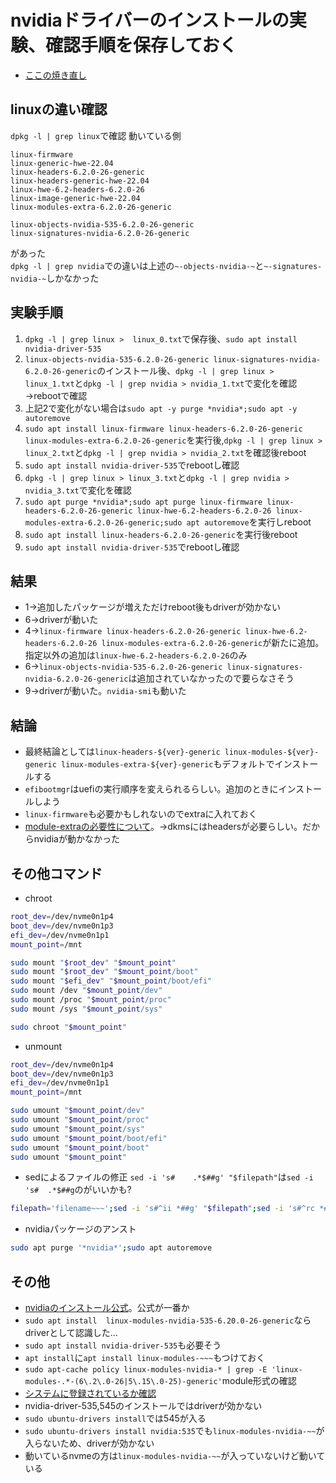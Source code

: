 # nvidiaドライバーのインストールの実験、確認手順を保存しておく
- [ここの焼き直し](https://github.com/yutaishikawa526/UbuntuSettings/issues/6)

## linuxの違い確認
`dpkg -l | grep linux`で確認
動いている側
```
linux-firmware
linux-generic-hwe-22.04
linux-headers-6.2.0-26-generic
linux-headers-generic-hwe-22.04
linux-hwe-6.2-headers-6.2.0-26
linux-image-generic-hwe-22.04
linux-modules-extra-6.2.0-26-generic

linux-objects-nvidia-535-6.2.0-26-generic
linux-signatures-nvidia-6.2.0-26-generic
```
があった\
`dpkg -l | grep nvidia`での違いは上述の`~-objects-nvidia-~`と`~-signatures-nvidia-~`しかなかった


## 実験手順
1. `dpkg -l | grep linux >  linux_0.txt`で保存後、`sudo apt install nvidia-driver-535`
2. `linux-objects-nvidia-535-6.2.0-26-generic linux-signatures-nvidia-6.2.0-26-generic`のインストール後、`dpkg -l | grep linux >  linux_1.txt`と`dpkg -l | grep nvidia > nvidia_1.txt`で変化を確認→rebootで確認
3. 上記2で変化がない場合は`sudo apt -y purge *nvidia*;sudo apt -y autoremove`
4. `sudo apt install linux-firmware linux-headers-6.2.0-26-generic linux-modules-extra-6.2.0-26-generic`を実行後,`dpkg -l | grep linux > linux_2.txt`と`dpkg -l | grep nvidia > nvidia_2.txt`を確認後reboot
5. `sudo apt install nvidia-driver-535`でrebootし確認
6. `dpkg -l | grep linux > linux_3.txt`と`dpkg -l | grep nvidia > nvidia_3.txt`で変化を確認
7. `sudo apt purge *nvidia*;sudo apt purge linux-firmware linux-headers-6.2.0-26-generic linux-hwe-6.2-headers-6.2.0-26 linux-modules-extra-6.2.0-26-generic;sudo apt autoremove`を実行しreboot
8. `sudo apt install linux-headers-6.2.0-26-generic`を実行後reboot
9. `sudo apt install nvidia-driver-535`でrebootし確認

## 結果
- 1→追加したパッケージが増えただけreboot後もdriverが効かない
- 6→driverが動いた
- 4→`linux-firmware linux-headers-6.2.0-26-generic linux-hwe-6.2-headers-6.2.0-26 linux-modules-extra-6.2.0-26-generic`が新たに追加。指定以外の追加は`linux-hwe-6.2-headers-6.2.0-26`のみ
- 6→`linux-objects-nvidia-535-6.2.0-26-generic linux-signatures-nvidia-6.2.0-26-generic`は追加されていなかったので要らなさそう
- 9→driverが動いた。`nvidia-smi`も動いた

## 結論
- 最終結論としては`linux-headers-${ver}-generic linux-modules-${ver}-generic linux-modules-extra-${ver}-generic`もデフォルトでインストールする
- `efibootmgr`はuefiの実行順序を変えられるらしい。追加のときにインストールしよう
- `linux-firmware`も必要かもしれないのでextraに入れておく
- [module-extraの必要性について](https://gihyo.jp/admin/serial/01/ubuntu-recipe/0578)。→dkmsにはheadersが必要らしい。だからnvidiaが動かなかった

## その他コマンド
- chroot
```sh
root_dev=/dev/nvme0n1p4
boot_dev=/dev/nvme0n1p3
efi_dev=/dev/nvme0n1p1
mount_point=/mnt

sudo mount "$root_dev" "$mount_point"
sudo mount "$root_dev" "$mount_point/boot"
sudo mount "$efi_dev" "$mount_point/boot/efi"
sudo mount /dev "$mount_point/dev"
sudo mount /proc "$mount_point/proc"
sudo mount /sys "$mount_point/sys"

sudo chroot "$mount_point"

```

- unmount
```sh
root_dev=/dev/nvme0n1p4
boot_dev=/dev/nvme0n1p3
efi_dev=/dev/nvme0n1p1
mount_point=/mnt

sudo umount "$mount_point/dev"
sudo umount "$mount_point/proc"
sudo umount "$mount_point/sys"
sudo umount "$mount_point/boot/efi"
sudo umount "$mount_point/boot"
sudo umount "$mount_point"
```

- sedによるファイルの修正
`sed -i 's#    .*$##g' "$filepath"`は`sed -i 's#  .*$##g`のがいいかも?
```sh
filepath='filename~~~';sed -i 's#^ii *##g' "$filepath";sed -i 's#^rc *##g' "$filepath";sed -i 's#    .*$##g' "$filepath"
```

- nvidiaパッケージのアンスト
```sh
sudo apt purge '*nvidia*';sudo apt autoremove
```

## その他
- [nvidiaのインストール公式](https://ubuntu.com/server/docs/nvidia-drivers-installation)。公式が一番か
- `sudo apt install  linux-modules-nvidia-535-6.20.0-26-generic`ならdriverとして認識した…
- `sudo apt install nvidia-driver-535`も必要そう
- `apt install`に`apt install linux-modules-~~~`もつけておく
- `sudo apt-cache policy linux-modules-nvidia-* | grep -E 'linux-modules-.*-(6\.2\.0-26|5\.15\.0-25)-generic'`module形式の確認
- [システムに登録されているか確認](https://note.com/sylphid_modder/n/nfa5612a989a8)
- nvidia-driver-535,545のインストールではdriverが効かない
- `sudo ubuntu-drivers install`では545が入る
- `sudo ubuntu-drivers install nvidia:535`でも`linux-modules-nvidia-~~`が入らないため、driverが効かない
- 動いているnvmeの方は`linux-modules-nvidia-~~`が入っていないけど動いている
